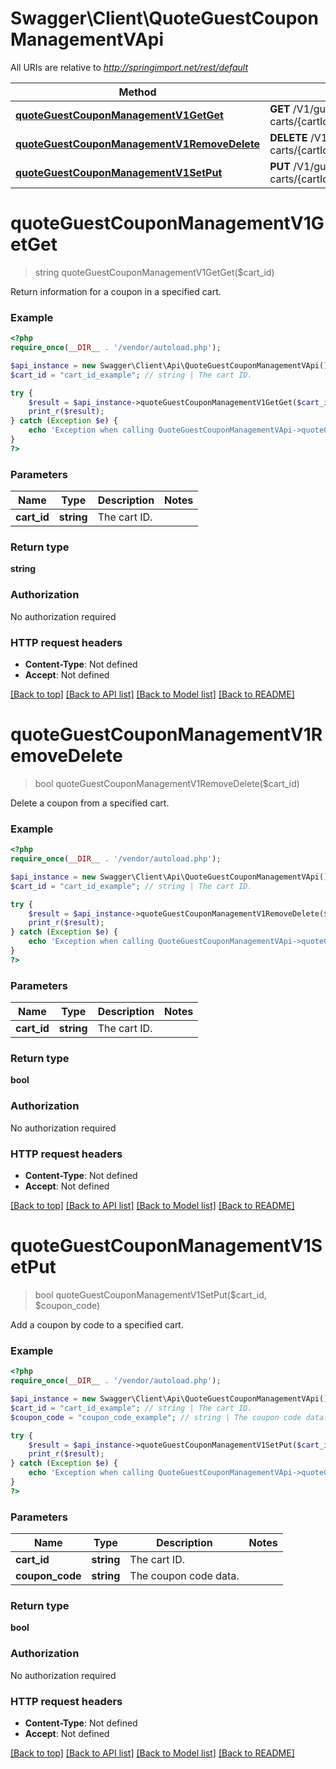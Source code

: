 # Swagger\Client\QuoteGuestCouponManagementVApi

All URIs are relative to *http://springimport.net/rest/default*

Method | HTTP request | Description
------------- | ------------- | -------------
[**quoteGuestCouponManagementV1GetGet**](QuoteGuestCouponManagementVApi.md#quoteGuestCouponManagementV1GetGet) | **GET** /V1/guest-carts/{cartId}/coupons | 
[**quoteGuestCouponManagementV1RemoveDelete**](QuoteGuestCouponManagementVApi.md#quoteGuestCouponManagementV1RemoveDelete) | **DELETE** /V1/guest-carts/{cartId}/coupons | 
[**quoteGuestCouponManagementV1SetPut**](QuoteGuestCouponManagementVApi.md#quoteGuestCouponManagementV1SetPut) | **PUT** /V1/guest-carts/{cartId}/coupons/{couponCode} | 


# **quoteGuestCouponManagementV1GetGet**
> string quoteGuestCouponManagementV1GetGet($cart_id)



Return information for a coupon in a specified cart.

### Example
```php
<?php
require_once(__DIR__ . '/vendor/autoload.php');

$api_instance = new Swagger\Client\Api\QuoteGuestCouponManagementVApi();
$cart_id = "cart_id_example"; // string | The cart ID.

try {
    $result = $api_instance->quoteGuestCouponManagementV1GetGet($cart_id);
    print_r($result);
} catch (Exception $e) {
    echo 'Exception when calling QuoteGuestCouponManagementVApi->quoteGuestCouponManagementV1GetGet: ', $e->getMessage(), "\n";
}
?>
```

### Parameters

Name | Type | Description  | Notes
------------- | ------------- | ------------- | -------------
 **cart_id** | **string**| The cart ID. | 

### Return type

**string**

### Authorization

No authorization required

### HTTP request headers

 - **Content-Type**: Not defined
 - **Accept**: Not defined

[[Back to top]](#) [[Back to API list]](../../README.md#documentation-for-api-endpoints) [[Back to Model list]](../../README.md#documentation-for-models) [[Back to README]](../../README.md)

# **quoteGuestCouponManagementV1RemoveDelete**
> bool quoteGuestCouponManagementV1RemoveDelete($cart_id)



Delete a coupon from a specified cart.

### Example
```php
<?php
require_once(__DIR__ . '/vendor/autoload.php');

$api_instance = new Swagger\Client\Api\QuoteGuestCouponManagementVApi();
$cart_id = "cart_id_example"; // string | The cart ID.

try {
    $result = $api_instance->quoteGuestCouponManagementV1RemoveDelete($cart_id);
    print_r($result);
} catch (Exception $e) {
    echo 'Exception when calling QuoteGuestCouponManagementVApi->quoteGuestCouponManagementV1RemoveDelete: ', $e->getMessage(), "\n";
}
?>
```

### Parameters

Name | Type | Description  | Notes
------------- | ------------- | ------------- | -------------
 **cart_id** | **string**| The cart ID. | 

### Return type

**bool**

### Authorization

No authorization required

### HTTP request headers

 - **Content-Type**: Not defined
 - **Accept**: Not defined

[[Back to top]](#) [[Back to API list]](../../README.md#documentation-for-api-endpoints) [[Back to Model list]](../../README.md#documentation-for-models) [[Back to README]](../../README.md)

# **quoteGuestCouponManagementV1SetPut**
> bool quoteGuestCouponManagementV1SetPut($cart_id, $coupon_code)



Add a coupon by code to a specified cart.

### Example
```php
<?php
require_once(__DIR__ . '/vendor/autoload.php');

$api_instance = new Swagger\Client\Api\QuoteGuestCouponManagementVApi();
$cart_id = "cart_id_example"; // string | The cart ID.
$coupon_code = "coupon_code_example"; // string | The coupon code data.

try {
    $result = $api_instance->quoteGuestCouponManagementV1SetPut($cart_id, $coupon_code);
    print_r($result);
} catch (Exception $e) {
    echo 'Exception when calling QuoteGuestCouponManagementVApi->quoteGuestCouponManagementV1SetPut: ', $e->getMessage(), "\n";
}
?>
```

### Parameters

Name | Type | Description  | Notes
------------- | ------------- | ------------- | -------------
 **cart_id** | **string**| The cart ID. | 
 **coupon_code** | **string**| The coupon code data. | 

### Return type

**bool**

### Authorization

No authorization required

### HTTP request headers

 - **Content-Type**: Not defined
 - **Accept**: Not defined

[[Back to top]](#) [[Back to API list]](../../README.md#documentation-for-api-endpoints) [[Back to Model list]](../../README.md#documentation-for-models) [[Back to README]](../../README.md)

